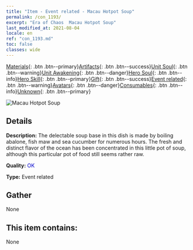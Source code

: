 ```yaml
---
title: "Item - Event related - Macau Hotpot Soup"
permalink: /con_1193/
excerpt: "Era of Chaos  Macau Hotpot Soup"
last_modified_at: 2021-08-04
locale: en
ref: "con_1193.md"
toc: false
classes: wide
---
```

 [Materials](/Items/){: .btn .btn--primary}[Artifacts](/Items/Artifacts/){: .btn .btn--success}[Unit Soul](/Items/UnitSoul/){: .btn .btn--warning}[Unit Awakening](/Items/UnitAwakening/){: .btn .btn--danger}[Hero Soul](/Items/HeroSoul/){: .btn .btn--info}[Hero Skill](/Items/HeroSkill/){: .btn .btn--primary}[Gift](/Items/Gift/){: .btn .btn--success}[Event related](/Items/Events/){: .btn .btn--warning}[Avatars](/Items/Avatars/){: .btn .btn--danger}[Consumables](/Items/Consumables/){: .btn .btn--info}[Unknown](/Items/Unknown/){: .btn .btn--primary}

 ![Macau Hotpot Soup](/images/t/i_81513331.png)

## Details
 **Description:** The delectable soup base in this dish is made by boiling abalone, fish maw and sea cucumber for numerous hours. The fresh and distinct flavor of the ocean has been concentrated in this little pot of soup, although this particular pot of food still seems rather raw.

 **Quality:** <span style="color: #0000CD">OK</span>

 **Type:** Event related

## Gather

  None

## This item contains:

  None

